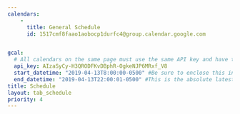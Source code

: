 ```yaml
---
calendars:
    -
      title: General Schedule
      id: 1517cmf8faao1aobocp1durfc4@group.calendar.google.com


gcal:
  # All calendars on the same page must use the same API key and have the same start/end dates/times
  api_key: AIzaSyCy-H3QRODFKvDBphR-OgkeNJP6MRxf_V8
  start_datetime: "2019-04-13T8:00:00-0500" #Be sure to enclose this in quotes so Jekyll doesn't interpret as a Date!
  end_datetime: "2019-04-13T22:00:01-0500" #This is the absolute latest start time to include an event on the page.  The timestamp is exclusive, meaning that to include events at 3:00 PM, you would write T15:01:00 (includes events starting as late as 15:00:59)
title: Schedule
layout: tab_schedule
priority: 4
---
```

